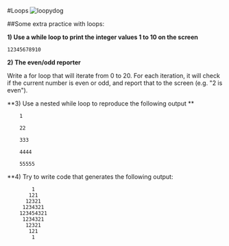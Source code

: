 #Loops 
![loopydog](http://www.chicsonline.org/used2/loopy-dog02.jpg)


##Some extra practice with loops:


**1) Use a while loop to print the integer values 1 to 10 on the screen**

	12345678910



**2) The even/odd reporter**

Write a for loop that will iterate from 0 to 20. For each iteration, it will check if the current number is even or odd, and report that to the screen (e.g. "2 is even").



**3) Use a nested while loop to reproduce the following output **


```
	1
	
	22
	
	333
	
	4444
	
	55555
```


**4) Try to write code that generates the following output:


```
	    1
       121
      12321
     1234321
    123454321
     1234321
      12321
       121
        1
```

